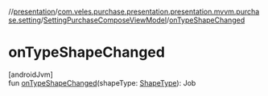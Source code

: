 //[presentation](../../../index.md)/[com.veles.purchase.presentation.presentation.mvvm.purchase.setting](../index.md)/[SettingPurchaseComposeViewModel](index.md)/[onTypeShapeChanged](on-type-shape-changed.md)

# onTypeShapeChanged

[androidJvm]\
fun [onTypeShapeChanged](on-type-shape-changed.md)(shapeType: [ShapeType](../../../../domain/domain/com.veles.purchase.domain.model.setting/-shape-type/index.md)): Job
